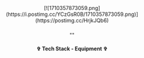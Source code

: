 <div align="center"> 
[![1710357873059.png](https://i.postimg.cc/YCzGsR0B/1710357873059.png)](https://postimg.cc/HrjkJQb6)







<h3 align="center">  </h3>
<p align="center"> "" </p>
<p align="center">  </p>








<h4 align="center"> ✞ Tech Stack - Equipment ✞ </h4>
<p align="center">
  <a href="https://skillicons.dev%22%3E/
    <img src="https://skillicons.dev/icons?i=discord,unity,godot&perline=14" />

  </a>
</p>
</div>
